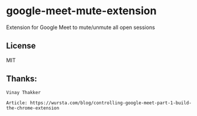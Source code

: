 # google-meet-mute-extension
Extension for Google Meet to mute/unmute all open sessions

## License

MIT

## Thanks: 

    Vinay Thakker 

    Article: https://wursta.com/blog/controlling-google-meet-part-1-build-the-chrome-extension
    